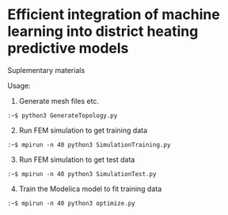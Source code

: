 # Efficient integration of machine learning into district heating predictive models
Suplementary materials

Usage:
1) Generate mesh files etc.
```console
:~$ python3 GenerateTopology.py
```

2) Run FEM simulation to get training data
```console
:~$ mpirun -n 40 python3 SimulationTraining.py
```

3) Run FEM simulation to get test data
```console
:~$ mpirun -n 40 python3 SimulationTest.py
```
4) Train the Modelica model to fit training data
```console
:~$ mpirun -n 40 python3 optimize.py
```
